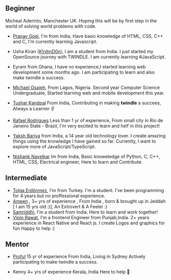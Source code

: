 ## Beginner
Micheal Aderinto, Manchester UK. Hoping this will be by first step in the world of solving world problems with code.

- [Pranav Goel](https://github.com/pranavgoel29), I'm from India, Have basic knowledge of HTML, CSS, C++ and C, I'm currently learning Javascript.

- Usha Kiran ([K!r@nD0n](https://twitter.com/ushakiran_m)), I am a student from India. I just started my OpenSource journey with TWINDLE. I am currently learning #JavaScript.

- Eyram from Ghana, I have no experience,I started learning web development some months ago. I am participating to learn and also make twindle a success.

- [Michael Osajeh](https://github.com/michaelcosj),
  From Lagos, Nigeria.
  Second year Computer Science Undergraduate,
  Started learning web and mobile development this year.

- [Tushar Kandpal](https://github.com/tusharkandpal)
  From India, Contributing in making **twindle** a succees, Always a Learner :v:

- [Rafael Rodrigues](https://github.com/RafaelBatman55)
  Less than 1 yr of experience,
  From small city in Rio de Janeiro State - Brazil,
  I'm very excited to learn and helf in this project!

- [Yaksh Bariya](https://www.github.com/thunder-coding) from India, a 14 year old technology lover. I create amazing things using the knowledge I have gained so far. Currently, I want to explore more of JavaScript/TypeScript.

- [Nishank Navelkar](https://www.github.com/nishanknavelkar)
Im from India, Basic knoweledge of Python, C, C++, HTML, CSS,  Electrical engineer, Here to learn and Contribute.

## Intermediate

- [Tolga Erdönmez](https://github.com/tolgaerdonmez), I'm from Turkey. I'm a student. I've been programming for 4 years but no proffessional experience.
- [Ameen](https://github.com/UnevenCoder) ,
  3+ yrs of experience
  , From India , born & brought up in Jeddah [ I am 15 yrs old :)],
  An Extrovert & A Feeler :)
- [Samriddhi](https://github.com/sammjainn), I'm a student from India. Here to learn and work together!
- [Vipin Rawat](https://github.com/aesthytik), I'm a frontend Engineer from Punjab,India. 2+ years experience in
  React Native and React js. I create Logos and graphics for fun
  Happy to help :)


## Mentor

- [Proful](https://github.com/proful)
  15 yr of experience
  From India, Living in Sydney
  Actively participating to make twindle a success.

- Kenny
  4+ yrs of experience
  Kerala, India
  Here to help :partying_face:
